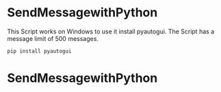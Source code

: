 # SendMessagewithPython

This Script works on Windows to use it install pyautogui.
The Script has a message limit of 500 messages. 

```
pip install pyautogui
```
# SendMessagewithPython
